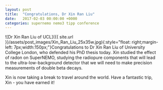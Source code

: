 ```yaml
---
layout: post
title:  "Congratulations, Dr Xin Ran Liu"
date:   2017-02-03 00:00:00 +0000
categories: supernemo nemo3 tipp conference
---
```


![Dr Xin Ran Liu of UCL]({{ site.url }}/assets/post_images/Xin_Ran_Liu_25x35w.jpg){:style="float: right;margin-left: 7px;width:150px;"}Congratulations to Dr Xin Ran Liu of University College London, who defended his PhD thesis today. Xin studied the effect of radon on SuperNEMO, studying the radiopure components that will lead to the ultra-low-background detector that we will need to make precision measurements of double beta decays.

Xin is now taking a break to travel around the world. Have a fantastic trip, Xin - you have earned it!
